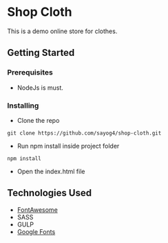 # Shop Cloth

This is a demo online store for clothes.

## Getting Started

### Prerequisites

  * NodeJs is must.

### Installing

  * Clone the repo

  ```git clone https://github.com/sayog4/shop-cloth.git```

  * Run npm install inside project folder

  `npm install`

  * Open the index.html file

## Technologies Used

  * [FontAwesome](https://fontawesome.com/)
  *  SASS
  *  GULP
  *  [Google Fonts](https://fonts.google.com/)
